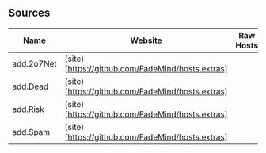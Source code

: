 ## Sources

| Name          | Website                                           | Raw Hosts    | License     | Description |
| ------------- | ------------------------------------------------- | ------------ | ------------| ----------- |             
| add.2o7Net    | (site)[https://github.com/FadeMind/hosts.extras]  |              |             |             |
| add.Dead      | (site)[https://github.com/FadeMind/hosts.extras]  |              |             |             |
| add.Risk      | (site)[https://github.com/FadeMind/hosts.extras]  |              |             |             |
| add.Spam      | (site)[https://github.com/FadeMind/hosts.extras]  |              |             |             |
